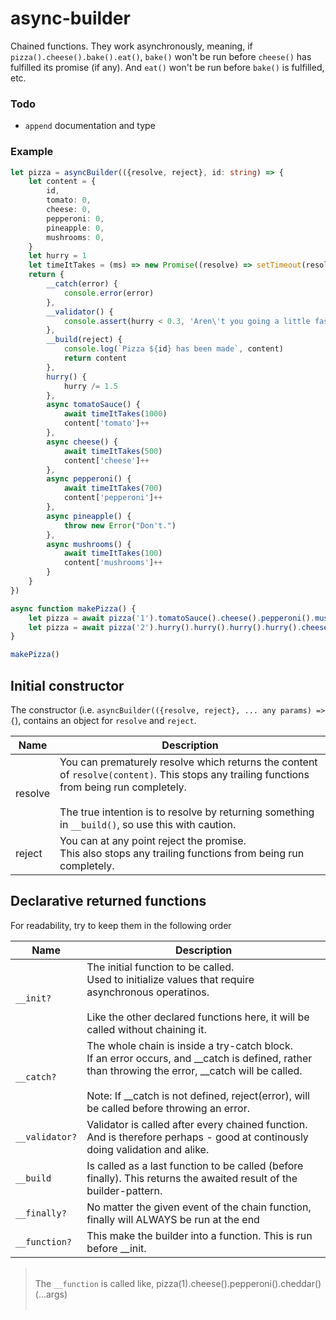 # async-builder

Chained functions. They work asynchronously, meaning, if `pizza().cheese().bake().eat()`, 
`bake()` won't be run before `cheese()` has fulfilled its promise (if any). And `eat()` won't be run before `bake()` is fulfilled, etc.

### Todo
- `append` documentation and type

### Example

```ts
let pizza = asyncBuilder(({resolve, reject}, id: string) => {
	let content = {
		id,
		tomato: 0,
		cheese: 0,
		pepperoni: 0,
		pineapple: 0,
		mushrooms: 0,
	}
	let hurry = 1
	let timeItTakes = (ms) => new Promise((resolve) => setTimeout(resolve, ms * hurry))
	return {
		__catch(error) {
			console.error(error)
		},
		__validator() {
			console.assert(hurry < 0.3, 'Aren\'t you going a little fast there?')
		},
		__build(reject) {
			console.log(`Pizza ${id} has been made`, content)
			return content
		},
		hurry() {
			hurry /= 1.5
		},
		async tomatoSauce() {
			await timeItTakes(1000)
			content['tomato']++
		},
		async cheese() {
			await timeItTakes(500)
			content['cheese']++
		},
		async pepperoni() {
			await timeItTakes(700)
			content['pepperoni']++
		},
		async pineapple() {
			throw new Error("Don't.")
		},
		async mushrooms() {
			await timeItTakes(100)
			content['mushrooms']++
		}
	}
})

async function makePizza() {
	let pizza = await pizza('1').tomatoSauce().cheese().pepperoni().mushrooms().cheese()
	let pizza = await pizza('2').hurry().hurry().hurry().hurry().cheese().cheese().pepperoni().cheese()
}

makePizza()
```

## Initial constructor
The constructor (i.e. `asyncBuilder(({resolve, reject}, ... any params) => {`), contains an object for `resolve` and `reject`.

| Name | Description
| ---- | -----------
| resolve | You can prematurely resolve which returns the content of `resolve(content)`. This stops any trailing functions from being run completely. <br><br> The true intention is to resolve by returning something in `__build()`, so use this with caution.
| reject | You can at any point reject the promise.<br>This also stops any trailing functions from being run completely. 

## Declarative returned functions
For readability, try to keep them in the following order

| Name | Description
| ---- | -----------
| `__init?` | The initial function to be called. <br>Used to initialize values that require asynchronous operatinos.<br><br>Like the other declared functions here, it will be called without chaining it.
| `__catch?` | The whole chain is inside a try-catch block. <br> If an error occurs, and __catch is defined, rather than throwing the error, __catch will be called.<br><br>Note: If __catch is not defined, reject(error), will be called before throwing an error.
| `__validator?` | Validator is called after every chained function. <br> And is therefore perhaps - good at continously doing validation and alike.
| `__build` | Is called as a last function to be called (before finally). This returns the awaited result of the builder-pattern.
| `__finally?` | No matter the given event of the chain function, finally will ALWAYS be run at the end
| `__function?` | This make the builder into a function. This is run before __init.

> <br>The `__function` is called like, pizza(1).cheese().pepperoni().cheddar()(...args)<br><br>
